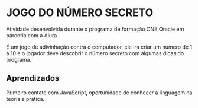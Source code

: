 
# JOGO DO NÚMERO SECRETO

Atividade desenvolvida durante o programa de formação ONE Oracle em parceria com a Alura. 

É um jogo de adivinhação contra o computador, ele irá criar um número de 1 a 10 e o jogador deve descobrir o número secreto com algumas dicas do programa. 


## Aprendizados

Primeiro contato com JavaScript, oportunidade de conhecer a linguagem na teoria e prática.






